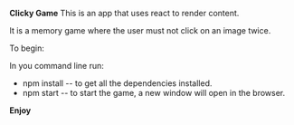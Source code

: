 **Clicky Game**
This is an app that uses react to render content.

It is a memory game where the user must not click on an image twice. 

To begin: 

In you command line run:
- npm install -- to get all the dependencies installed.
- npm start -- to start the game, a new window will open in the browser. 

**Enjoy**
